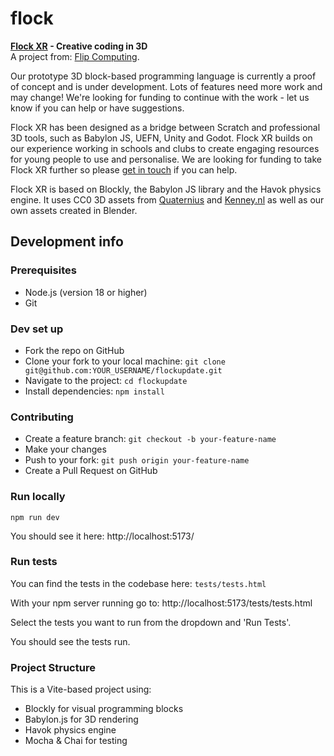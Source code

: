 # flock
**[Flock XR](https://flockxr.com/) - Creative coding in 3D**\
A project from: [Flip Computing](https://flipcomputing.com/).

Our prototype 3D block-based programming language is currently a proof of concept and is under development. Lots of features need more work and may change! We're looking for funding to continue with the work - let us know if you can help or have suggestions. 

Flock XR has been designed as a bridge between Scratch and professional 3D tools, such as Babylon JS, UEFN, Unity and Godot. Flock XR builds on our experience working in schools and clubs to create engaging resources for young people to use and personalise. We are looking for funding to take Flock XR further so please [get in touch](https://flipcomputing.com/contact/) if you can help. 

Flock XR is based on Blockly, the Babylon JS library and the Havok physics engine. It uses CC0 3D assets from [Quaternius](https://quaternius.com/) and [Kenney.nl](https://kenney.nl/) as well as our own assets created in Blender.

## Development info

### Prerequisites
- Node.js (version 18 or higher)
- Git

### Dev set up
- Fork the repo on GitHub
- Clone your fork to your local machine: `git clone git@github.com:YOUR_USERNAME/flockupdate.git`
- Navigate to the project: `cd flockupdate`
- Install dependencies: `npm install`

### Contributing
- Create a feature branch: `git checkout -b your-feature-name`
- Make your changes
- Push to your fork: `git push origin your-feature-name`
- Create a Pull Request on GitHub

### Run locally
`npm run dev`

You should see it here: http://localhost:5173/

### Run tests
You can find the tests in the codebase here: `tests/tests.html`

With your npm server running go to: http://localhost:5173/tests/tests.html

Select the tests you want to run from the dropdown and 'Run Tests'.

You should see the tests run.

### Project Structure
This is a Vite-based project using:
- Blockly for visual programming blocks
- Babylon.js for 3D rendering
- Havok physics engine
- Mocha & Chai for testing
